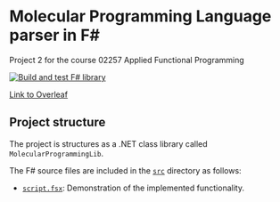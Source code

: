 # Molecular Programming Language parser in F#
Project 2 for the course 02257 Applied Functional Programming

[![Build and test F# library](https://github.com/tjarker/molecular-programming/actions/workflows/fsharp-pipeline.yml/badge.svg)](https://github.com/tjarker/molecular-programming/actions/workflows/fsharp-pipeline.yml)

[Link to Overleaf](https://www.overleaf.com/project/6486eb5405c574a06c9b1a86)

## Project structure ##
The project is structures as a .NET class library called `MolecularProgrammingLib`.

The F# source files are included in the [`src`](MolecularProgrammingLib/src/) directory as follows:
- [`script.fsx`](MolecularProgrammingLib/src/script.fsx): Demonstration of the implemented functionality.
